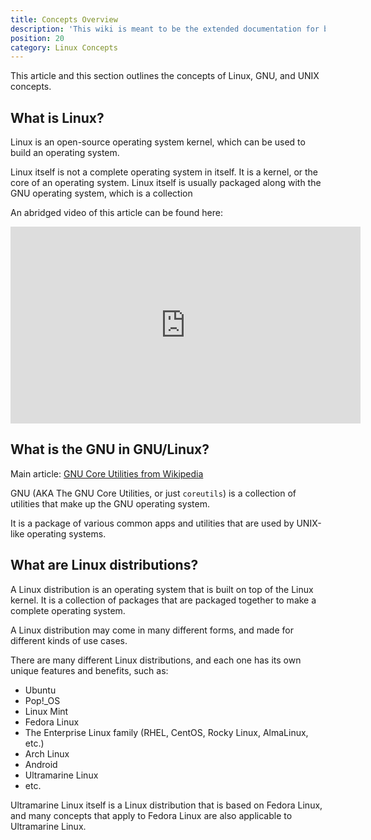 ```yaml
---
title: Concepts Overview
description: 'This wiki is meant to be the extended documentation for both end users and developers, so it is separated in those two categories.'
position: 20
category: Linux Concepts
---
```


This article and this section outlines the concepts of Linux, GNU, and UNIX concepts.

## What is Linux?

Linux is an open-source operating system kernel, which can be used to build an operating system.

Linux itself is not a complete operating system in itself. It is a kernel, or the core of an operating system. Linux itself is usually packaged along with the GNU operating system, which is a collection


<alert>

An abridged video of this article can be found here:

<iframe width="560" height="315" src="https://www.youtube.com/embed/rrB13utjYV4" title="YouTube video player" frameborder="0" allow="accelerometer; autoplay; clipboard-write; encrypted-media; gyroscope; picture-in-picture" allowfullscreen></iframe>

</alert>

## What is the GNU in GNU/Linux?

Main article: [GNU Core Utilities from Wikipedia](https://en.wikipedia.org/wiki/GNU_Core_Utilities)

GNU (AKA The GNU Core Utilities, or just `coreutils`) is a collection of utilities that make up the GNU operating system.

It is a package of various common apps and utilities that are used by UNIX-like operating systems.


## What are Linux distributions?

A Linux distribution is an operating system that is built on top of the Linux kernel. It is a collection of packages that are packaged together to make a complete operating system.

A Linux distribution may come in many different forms, and made for different kinds of use cases.

There are many different Linux distributions, and each one has its own unique features and benefits, such as:

- Ubuntu
- Pop!_OS
- Linux Mint
- Fedora Linux
- The Enterprise Linux family (RHEL, CentOS, Rocky Linux, AlmaLinux, etc.)
- Arch Linux
- Android
- Ultramarine Linux
- etc.

Ultramarine Linux itself is a Linux distribution that is based on Fedora Linux, and many concepts that apply to Fedora Linux are also applicable to Ultramarine Linux.
